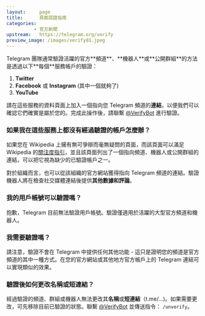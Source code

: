 ```yaml
---
layout:     page
title:      頁面認證指南
categories:
          - 官方新聞
upstream:   https://telegram.org/verify
preview_image: /images/verify01.jpeg
---
```

<img alt="" src="{{ site.baseurl | prepend: site.url }}/images/verify01.jpeg">
<br>
Telegram 團隊通常驗證活躍的官方**頻道**、**機器人**或**公開群組**的方法是透過以下**每個**服務帳戶的驗證：

<ol>
  <li><b>Twitter</b></li>
  <li><b>Facebook</b> 或 <b>Instagram</b> (其中一個就夠了)</li>
  <li><b>YouTube</b></li>
</ol>

請在這些服務的資料頁面上加入一個指向您 Telegram 頻道的**連結**，以便我們可以確認它們確實是屬於您的。完成此操作後，請聯繫 <a href="https://t.me/verifybot">@VerifyBot</a> 進行驗證。

### 如果我在這些服務上都沒有經過驗證的帳戶怎麼辦？
如果您在 Wikipedia 上擁有無可爭辯而毫無疑問的頁面，而該頁面可以滿足 Wikipedia 的<a href="https://zh.wikipedia.org/wiki/Wikipedia:关注度">關注度指引</a>，並且該頁面列出了一個指向頻道、機器人或公開群組的連結，可以把它視為缺少的已驗證帳戶之一。

對於組織而言，也可以從該組織的官方網站獲得指向 Telegram 頻道的連結。驗證機器人將在檢查社交媒體連結後提供**其他數據和評論**。

### 我的用戶帳號可以驗證嗎？
抱歉，Telegram 目前無法驗證用戶帳號。驗證僅適用於活躍的大型官方頻道和機器人。

### 我需要驗證嗎？
請注意，驗證不會在 Telegram 中提供任何其他功能 - 這只是證明您的頻道是官方頻道的其中一種方式。在您的官方網站或其他地方官方帳戶上的 Telegram 連結可以實現類似的效果。

### 驗證後如何更改名稱或短連結？
經過驗證的頻道、群組或機器人無法更改其**名稱**或**短連結**（t.me/…)。如果需要更改，可先移除目前已驗證的狀態。聯繫 <a href="https://t.me/verifybot">@VerifyBot</a> 並傳送指令： <code>/unverify</code>。
<br>
<br>
